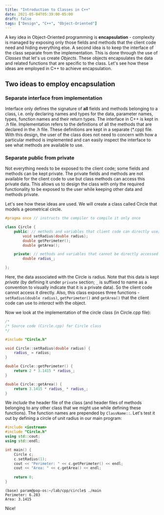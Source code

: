 ```yaml
---
title: "Introduction to Classes in C++"
date: 2021-05-04T05:39:00-05:00
draft: false
tags: ["Design", "C++", "Object-Oriented"]
---
```

A key idea in Object-Oriented programming is **encapsulation** - complexity is managed by exposing only those fields and methods that the client code need and hiding everything else. A second idea is to keep the interface of the class separate from the implementation. This is done through the use of *Classes* that let's us create *Objects*. These objects encapsulates the data and related functions that are specific to the class. Let's see how these ideas are employed in C++ to achieve encapsulation.

## Two ideas to employ encapsulation
### Separate interface from implementation
Interface only defines the signature of **all** fields and methods belonging to a class, i.e. only declaring names and types for the data,  parameter names, types, function names and their return types. The interface in C++ is kept in *.h* file. Implementation refers to the definitions of all the methods that are declared in the .h file. These definitions are kept in a separate (*.cpp) file. With this design, the user of the class does not need to concern with how a particular method is implemented and can easily inspect the interface to see what methods are available to use.

### Separate public from private
Not everything needs to be exposed to the client code; some fields and methods can be kept private. The private fields and methods are not available for the client code to use but class methods can access this private data. This allows us to design the class with only the required functionality to be exposed to the user while keeping other data and methods private.

Let's see how these ideas are used. We will create a class called Circle that models a geometrical circle.

```c++
#pragma once // instructs the compiler to compile it only once

class Circle {
    public: // methods and variables that client code can directly use/access
        void setRadius(double radius);
        double getPerimeter();
        double getArea();

    private: // methods and variables that cannot be directly accessed by client code
        double radius_;

};
```
Here, the data associated with the Circle is radius. Note that this data is kept *private* (by defining it under `private` section; `_` is suffixed to name as a convention to visually indicate that it is a private data). So the client code cannot access it directly. Also, this class exposes three functions - `setRadius(double radius)`, `getPerimeter()` and `getArea()` that the client code can use to *interact* with the object.

Now we look at the implementation of the circle class (in Circle.cpp file):

```c++
/*
/* Source code (Circle.cpp) for Circle class
*/

#include "Circle.h"

void Circle::setRadius(double radius) {
    radius_ = radius;
}

double Circle::getPerimeter() {
    return 2 * 3.1415 * radius_;
}

double Circle::getArea() {
    return 3.1415 * radius_ * radius_;
}
```

We *include* the header file of the class (and header files of methods belonging to any other class that we might use while defining these functions). The function names are prepended by `ClassName::`. Let's test it out by defining a circle of unit radius in our main program:

```c++
#include <iostream>
#include "Circle.h"
using std::cout;
using std::endl;

int main() {
    Circle c;
    c.setRadius(1);
    cout << "Perimeter: " << c.getPerimeter() << endl;
    cout << "Area: " << c.getArea() << endl;
    
    return 0;
}
```
```
(base) param@pop-os:~/lab/cpp/circle$ ./main
Perimeter: 6.283
Area: 3.1415
```
Nice!
